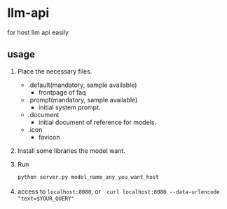 # llm-api
for host llm api easily

## usage

1. Place the necessary files.
   - .default(mandatory, sample available)
     - frontpage of faq
   - .prompt(mandatory, sample available)
     - initial system prompt.
   - .document
     - initial document of reference for models.
   - .icon
     - favicon

1. Install some libraries the model want.

1. Run
   ```sh
   python server.py model_name_any_you_want_host
   ```

1. access to ```localhost:8080```, or　```curl localhost:8080 --data-urlencode "text=$YOUR_QUERY"```
